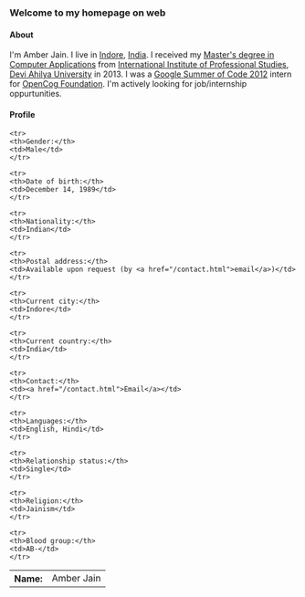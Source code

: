 ### Welcome to my homepage on web

#### About
I'm Amber Jain. I live in [Indore](http://en.wikipedia.org/wiki/Indore), [India](http://en.wikipedia.org/wiki/India). I received my [Master's degree in Computer Applications](http://en.wikipedia.org/wiki/Master_of_Computer_Applications) from [International Institute of Professional Studies](http://www.iips.edu.in/), [Devi Ahilya University](http://www.dauniv.ac.in/) in 2013. I was a [Google Summer of Code 2012](http://www.google-melange.com/) intern for [OpenCog Foundation](http://opencog.org/). I'm actively looking for job/internship oppurtunities.

#### Profile
<table width="96%" align="center" cellpadding="5">
    <tr>
    <th>Name:</th>
    <td>Amber Jain</td>
    </tr>

    <tr>
    <th>Gender:</th>
    <td>Male</td>
    </tr>

    <tr>
    <th>Date of birth:</th>
    <td>December 14, 1989</td>
    </tr>

    <tr>
    <th>Nationality:</th>
    <td>Indian</td>
    </tr>

    <tr>
    <th>Postal address:</th>
    <td>Available upon request (by <a href="/contact.html">email</a>)</td>
    </tr>

    <tr>
    <th>Current city:</th>
    <td>Indore</td>
    </tr>

    <tr>
    <th>Current country:</th>
    <td>India</td>
    </tr>

    <tr>
    <th>Contact:</th>
    <td><a href="/contact.html">Email</a></td>
    </tr>

    <tr>
    <th>Languages:</th>
    <td>English, Hindi</td>
    </tr>

    <tr>
    <th>Relationship status:</th>
    <td>Single</td>
    </tr>

    <tr>
    <th>Religion:</th>
    <td>Jainism</td>
    </tr>

    <tr>
    <th>Blood group:</th>
    <td>AB-</td>
    </tr>

</table>